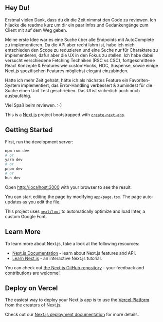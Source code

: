 ## Hey Du!

Erstmal vielen Dank, dass du dir die Zeit nimmst den Code zu reviewen. Ich hijacke die readme kurz um dir ein paar Infos und Gedankengänge zum Client mit auf dem Weg geben.

Meine erste Idee war es eine Suche über alle Endpoints mit AutoComplete zu implementieren. Da die API aber recht lahm ist, habe ich mich entschieden den Scope zu reduzieren und eine Suche nur für Charaktere zu implementieren, dafür aber die UX in den Fokus zu stellen. Ich habe dabei versucht verschiedene Fetching Techniken (RSC vs CSC), fortgeschrittene React Konzepte & Features wie customHooks, HOC, Suspense, sowie einige Next.js spezifischen Features möglichst elegant einzubinden.

Hätte ich mehr Zeit gehabt, hätte ich als nächstes Feature ein Favoriten-System implementiert, das Error-Handling verbessert & zumindest für die Suche einen Unit Test geschrieben. Das UI ist sicherlich auch noch ausbaufähig.

Viel Spaß beim reviewen. :-)

This is a [Next.js](https://nextjs.org/) project bootstrapped with [`create-next-app`](https://github.com/vercel/next.js/tree/canary/packages/create-next-app).

## Getting Started

First, run the development server:

```bash
npm run dev
# or
yarn dev
# or
pnpm dev
# or
bun dev
```

Open [http://localhost:3000](http://localhost:3000) with your browser to see the result.

You can start editing the page by modifying `app/page.tsx`. The page auto-updates as you edit the file.

This project uses [`next/font`](https://nextjs.org/docs/basic-features/font-optimization) to automatically optimize and load Inter, a custom Google Font.

## Learn More

To learn more about Next.js, take a look at the following resources:

- [Next.js Documentation](https://nextjs.org/docs) - learn about Next.js features and API.
- [Learn Next.js](https://nextjs.org/learn) - an interactive Next.js tutorial.

You can check out [the Next.js GitHub repository](https://github.com/vercel/next.js/) - your feedback and contributions are welcome!

## Deploy on Vercel

The easiest way to deploy your Next.js app is to use the [Vercel Platform](https://vercel.com/new?utm_medium=default-template&filter=next.js&utm_source=create-next-app&utm_campaign=create-next-app-readme) from the creators of Next.js.

Check out our [Next.js deployment documentation](https://nextjs.org/docs/deployment) for more details.
